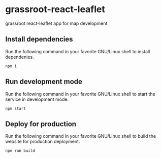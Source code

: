 # grassroot-react-leaflet
grassroot react-leaflet app for map development

## Install dependencies
Run the following command in your favorite GNU/Linux shell to install dependenies.
```
npm i
```
## Run development mode
Run the following command in your favorite GNU/Linux shell to start the service in development mode.
```
npm start
```
## Deploy for production
Run the following command in your favorite GNU/Linux shell to build the website for production deployment.
```
npm run build
```
